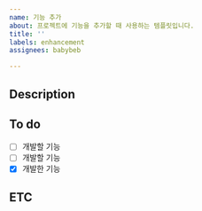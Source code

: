 ```yaml
---
name: 기능 추가
about: 프로젝트에 기능을 추가할 때 사용하는 템플릿입니다.
title: ''
labels: enhancement
assignees: babybeb

---
```


## Description

## To do
- [ ] 개발할 기능
- [ ] 개발할 기능
- [x] 개발한 기능

## ETC
